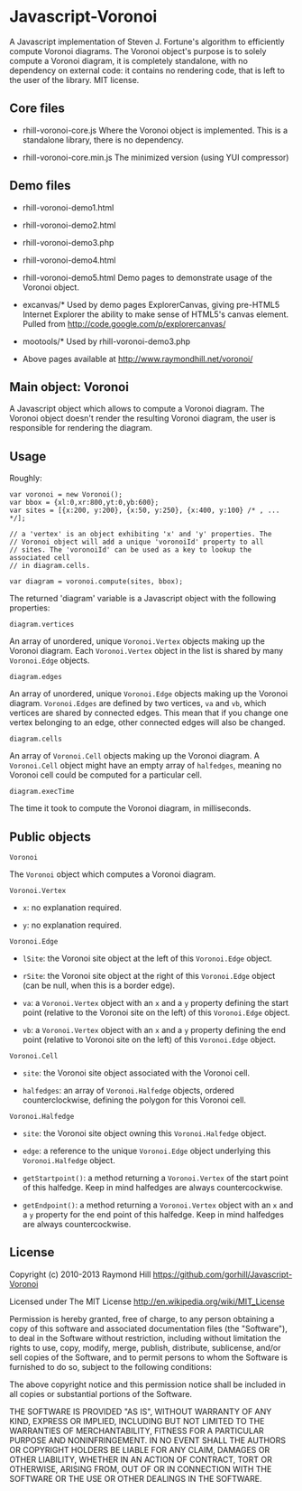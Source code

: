 # Javascript-Voronoi

A Javascript implementation of Steven J. Fortune's algorithm to
efficiently compute Voronoi diagrams. The Voronoi object's purpose is
to solely compute a Voronoi diagram, it is completely standalone, with
no dependency on external code: it contains no rendering code, that is
left to the user of the library. MIT license.

## Core files

* rhill-voronoi-core.js
  Where the Voronoi object is implemented. This is a standalone library,
  there is no dependency.

* rhill-voronoi-core.min.js
  The minimized version (using YUI compressor)

## Demo files

* rhill-voronoi-demo1.html
* rhill-voronoi-demo2.html
* rhill-voronoi-demo3.php
* rhill-voronoi-demo4.html
* rhill-voronoi-demo5.html
  Demo pages to demonstrate usage of the Voronoi object.

* excanvas/*
  Used by demo pages
  ExplorerCanvas, giving pre-HTML5 Internet Explorer the ability
  to make sense of HTML5's canvas element. Pulled from
  http://code.google.com/p/explorercanvas/

* mootools/*
  Used by rhill-voronoi-demo3.php

* Above pages available at
  http://www.raymondhill.net/voronoi/


## Main object: Voronoi

A Javascript object which allows to compute a Voronoi diagram.
The Voronoi object doesn't render the resulting Voronoi diagram,
the user is responsible for rendering the diagram.

## Usage

Roughly:

```
var voronoi = new Voronoi();
var bbox = {xl:0,xr:800,yt:0,yb:600};
var sites = [{x:200, y:200}, {x:50, y:250}, {x:400, y:100} /* , ... */];

// a 'vertex' is an object exhibiting 'x' and 'y' properties. The
// Voronoi object will add a unique 'voronoiId' property to all
// sites. The 'voronoiId' can be used as a key to lookup the associated cell
// in diagram.cells.

var diagram = voronoi.compute(sites, bbox);
```

The returned 'diagram' variable is a Javascript object with the
following properties:

```
diagram.vertices
```

An array of unordered, unique ```Voronoi.Vertex``` objects making up the
Voronoi diagram. Each ```Voronoi.Vertex``` object in the list is shared by
many ```Voronoi.Edge``` objects.

```
diagram.edges
```

An array of unordered, unique ```Voronoi.Edge``` objects making up the
Voronoi diagram. ```Voronoi.Edges``` are defined by two vertices,
```va``` and ```vb```, which vertices are shared by connected edges. This mean
that if you change one vertex belonging to an edge, other connected edges
will also be changed.

```
diagram.cells
```

An array of ```Voronoi.Cell``` objects making up the Voronoi diagram. A
```Voronoi.Cell``` object might have an empty array of ```halfedges```,
meaning no Voronoi cell could be computed for a particular cell.

```
diagram.execTime
```

The time it took to compute the Voronoi diagram, in milliseconds.

## Public objects

```
Voronoi
```

The ```Voronoi``` object which computes a Voronoi diagram.

```
Voronoi.Vertex
```

* ```x```: no explanation required.

* ```y```: no explanation required.

```
Voronoi.Edge
```

* ```lSite```: the Voronoi site object at the left of this ```Voronoi.Edge```
object.

* ```rSite```: the Voronoi site object at the right of this ```Voronoi.Edge```
object (can be null, when this is a border edge).

* ```va```: a ```Voronoi.Vertex``` object with an ```x``` and a ```y```
property defining the start point (relative to the Voronoi site on
the left) of this ```Voronoi.Edge``` object.

* ```vb```: a ```Voronoi.Vertex``` object with an ```x``` and a ```y```
property defining the end point (relative to Voronoi site on the left)
of this ```Voronoi.Edge``` object.

```
Voronoi.Cell
```

* ```site```: the Voronoi site object associated with the Voronoi cell.

* ```halfedges```: an array of ```Voronoi.Halfedge``` objects, ordered
counterclockwise, defining the polygon for this Voronoi cell.

```
Voronoi.Halfedge
```

* ```site```: the Voronoi site object owning this ```Voronoi.Halfedge```
object.

* ```edge```: a reference to the unique ```Voronoi.Edge``` object underlying
this ```Voronoi.Halfedge``` object.

* ```getStartpoint()```: a method returning a ```Voronoi.Vertex``` of the start
point of this halfedge. Keep in mind halfedges are always countercockwise.

* ```getEndpoint()```: a method returning a ```Voronoi.Vertex``` object with
an ```x``` and a ```y``` property for the end point of this halfedge. Keep in
mind halfedges are always countercockwise.

## License

Copyright (c) 2010-2013 Raymond Hill
https://github.com/gorhill/Javascript-Voronoi

Licensed under The MIT License
http://en.wikipedia.org/wiki/MIT_License

Permission is hereby granted, free of charge, to any person obtaining a copy
of this software and associated documentation files (the "Software"), to deal
in the Software without restriction, including without limitation the rights
to use, copy, modify, merge, publish, distribute, sublicense, and/or sell
copies of the Software, and to permit persons to whom the Software is
furnished to do so, subject to the following conditions:

The above copyright notice and this permission notice shall be included in
all copies or substantial portions of the Software.

THE SOFTWARE IS PROVIDED "AS IS", WITHOUT WARRANTY OF ANY KIND, EXPRESS OR
IMPLIED, INCLUDING BUT NOT LIMITED TO THE WARRANTIES OF MERCHANTABILITY,
FITNESS FOR A PARTICULAR PURPOSE AND NONINFRINGEMENT. IN NO EVENT SHALL THE
AUTHORS OR COPYRIGHT HOLDERS BE LIABLE FOR ANY CLAIM, DAMAGES OR OTHER
LIABILITY, WHETHER IN AN ACTION OF CONTRACT, TORT OR OTHERWISE, ARISING FROM,
OUT OF OR IN CONNECTION WITH THE SOFTWARE OR THE USE OR OTHER DEALINGS IN
THE SOFTWARE.
